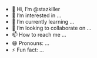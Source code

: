 - 👋 Hi, I’m @stazkiller
- 👀 I’m interested in ...
- 🌱 I’m currently learning ...
- 💞️ I’m looking to collaborate on ...
- 📫 How to reach me ...
- 😄 Pronouns: ...
- ⚡ Fun fact: ...

<!---
stazkiller/stazkiller is a ✨ special ✨ repository because its `README.md` (this file) appears on your GitHub profile.
You can click the Preview link to take a look at your changes.
--->
